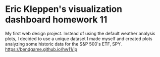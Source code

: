 # Eric Kleppen's visualization dashboard homework 11
My first web design project. Instead of using the default weather analysis plots, I decided to use a unique dataset I made myself and created plots analyzing some historic data for the S&P 500's ETF, SPY. 
https://bendgame.github.io/hw11/lp
